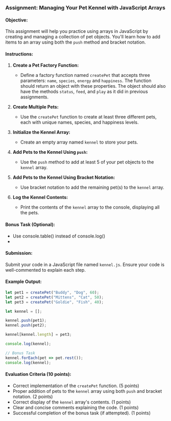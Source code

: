 ### Assignment: Managing Your Pet Kennel with JavaScript Arrays

#### Objective:
This assignment will help you practice using arrays in JavaScript by creating and managing a collection of pet objects. You'll learn how to add items to an array using both the `push` method and bracket notation.

#### Instructions:

1. **Create a Pet Factory Function:**
   - Define a factory function named `createPet` that accepts three parameters: `name`, `species`, `energy` and `happiness`. The function should return an object with these properties. The object should also have the methods `status`, `feed`, and `play` as it did in previous assignments.

2. **Create Multiple Pets:**
   - Use the `createPet` function to create at least three different pets, each with unique names, species, and happiness levels.

3. **Initialize the Kennel Array:**
   - Create an empty array named `kennel` to store your pets.

4. **Add Pets to the Kennel Using `push`:**
   - Use the `push` method to add at least 5 of your pet objects to the `kennel` array.

5. **Add Pets to the Kennel Using Bracket Notation:**
   - Use bracket notation to add the remaining pet(s) to the `kennel` array.

6. **Log the Kennel Contents:**
   - Print the contents of the `kennel` array to the console, displaying all the pets.

#### Bonus Task (Optional):
   - Use console.table() instead of console.log()
   -

#### Submission:
Submit your code in a JavaScript file named `kennel.js`. Ensure your code is well-commented to explain each step.

#### Example Output:
```javascript
let pet1 = createPet("Buddy", "Dog", 60);
let pet2 = createPet("Mittens", "Cat", 50);
let pet3 = createPet("Goldie", "Fish", 40);

let kennel = [];

kennel.push(pet1);
kennel.push(pet2);

kennel[kennel.length] = pet3;

console.log(kennel);

// Bonus Task
kennel.forEach(pet => pet.rest());
console.log(kennel);
```

#### Evaluation Criteria (10 points):
- Correct implementation of the `createPet` function. (5 points)
- Proper addition of pets to the `kennel` array using both `push` and bracket notation. (2 points)
- Correct display of the `kennel` array's contents. (1 points)
- Clear and concise comments explaining the code. (1 points)
- Successful completion of the bonus task (if attempted). (1 points)